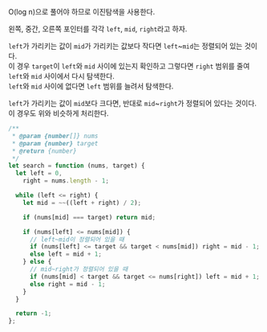 O(log n)으로 풀어야 하므로 이진탐색을 사용한다.

왼쪽, 중간, 오른쪽 포인터를 각각 `left`, `mid`, `right`라고 하자.

`left`가 가리키는 값이 `mid`가 가리키는 값보다 작다면 `left`~`mid`는 정렬되어 있는 것이다.  
이 경우 `target`이 `left`와 `mid` 사이에 있는지 확인하고 그렇다면 `right` 범위를 줄여 `left`와 `mid` 사이에서 다시 탐색한다.  
`left`와 `mid` 사이에 없다면 `left` 범위를 늘려서 탐색한다.

`left`가 가리키는 값이 `mid`보다 크다면, 반대로 `mid`~`right`가 정렬되어 있다는 것이다.  
이 경우도 위와 비슷하게 처리한다.

```js
/**
 * @param {number[]} nums
 * @param {number} target
 * @return {number}
 */
let search = function (nums, target) {
  let left = 0,
    right = nums.length - 1;

  while (left <= right) {
    let mid = ~~((left + right) / 2);

    if (nums[mid] === target) return mid;

    if (nums[left] <= nums[mid]) {
      // left~mid이 정렬되어 있을 때
      if (nums[left] <= target && target < nums[mid]) right = mid - 1;
      else left = mid + 1;
    } else {
      // mid~right가 정렬되어 있을 때
      if (nums[mid] < target && target <= nums[right]) left = mid + 1;
      else right = mid - 1;
    }
  }

  return -1;
};
```
